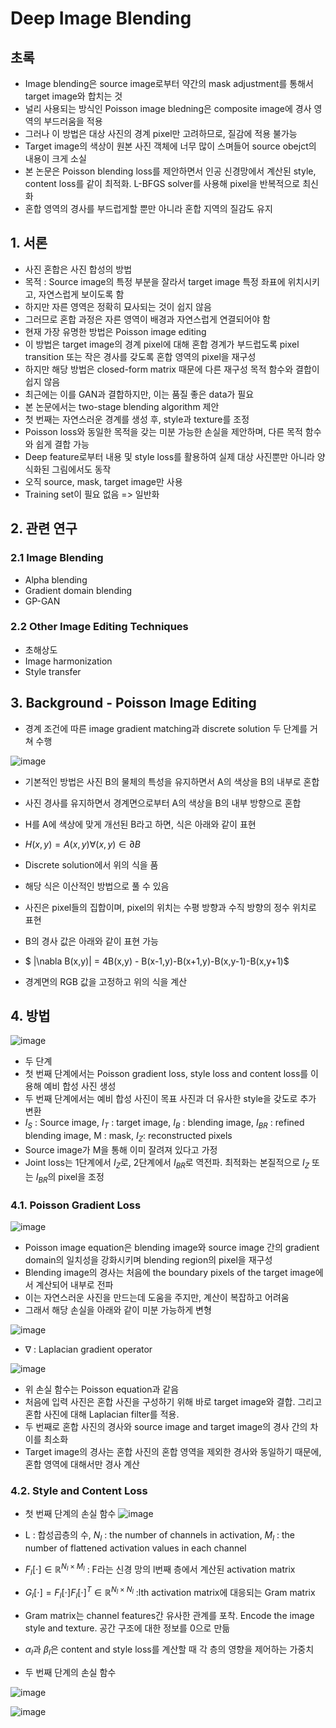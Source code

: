 # Deep Image Blending

## 초록
- Image blending은 source image로부터 약간의 mask adjustment를 통해서 target image와 합치는 것
- 널리 사용되는 방식인 Poisson image bledning은 composite image에 경사 영역의 부드러움을 적용
- 그러나 이 방법은 대상 사진의 경계 pixel만 고려하므로, 질감에 적용 불가능
- Target image의 색상이 원본 사진 객체에 너무 많이 스며들어 source obejct의 내용이 크게 소실
- 본 논문은 Poisson blending loss를 제안하면서 인공 신경망에서 계산된 style, content loss를 같이 최적화. L-BFGS solver를 사용해 pixel을 반복적으로 최신화
- 혼합 영역의 경사를 부드럽게할 뿐만 아니라 혼합 지역의 질감도 유지

## 1. 서론
- 사진 혼합은 사진 합성의 방법
- 목적 : Source image의 특정 부분을 잘라서 target image 특정 좌표에 위치시키고, 자연스럽게 보이도록 함
- 하지만 자른 영역은 정확히 묘사되는 것이 쉽지 않음
- 그러므로 혼합 과정은 자른 영역이 배경과 자연스럽게 연결되어야 함
- 현재 가장 유명한 방법은 Poisson image editing
- 이 방법은 target image의 경계 pixel에 대해 혼합 경계가 부드럽도록 pixel transition 또는 작은 경사를 갖도록 혼합 영역의 pixel을 재구성
- 하지만 해당 방법은 closed-form matrix 때문에 다른 재구성 목적 함수와 결합이 쉽지 않음
- 최근에는 이를 GAN과 결합하지만, 이는 품질 좋은 data가 필요
- 본 논문에서는 two-stage blending algorithm 제안
- 첫 번째는 자연스러운 경계를 생성 후, style과 texture를 조정
- Poisson loss와 동일한 목적을 갖는 미분 가능한 손실을 제안하며, 다른 목적 함수와 쉽게 결합 가능
- Deep feature로부터 내용 및 style loss를 활용하여 실제 대상 사진뿐만 아니라 양식화된 그림에서도 동작
- 오직 source, mask, target image만 사용
- Training set이 필요 없음 => 일반화


## 2. 관련 연구 

### 2.1 Image Blending
- Alpha blending
- Gradient domain blending
- GP-GAN

### 2.2 Other Image Editing Techniques
- 초해상도
- Image harmonization
- Style transfer

## 3. Background - Poisson Image Editing

- 경계 조건에 따른 image gradient matching과 discrete solution 두 단계를 거쳐 수행

![image](https://github.com/user-attachments/assets/5718191f-f624-42b7-a49a-862e7096f3d7)

- 기본적인 방법은 사진 B의 물체의 특성을 유지하면서 A의 색상을 B의 내부로 혼합
- 사진 경사를 유지하면서 경계면으로부터 A의 색상을 B의 내부 방향으로 혼합
- H를 A에 색상에 맞게 개선된 B라고 하면, 식은 아래와 같이 표현
- $H(x,y)=A(x,y)\forall(x,y) \in \partial B$
- Discrete solution에서 위의 식을 품
- 해당 식은 이산적인 방법으로 풀 수 있음
- 사진은 pixel들의 집합이며, pixel의 위치는 수평 방향과 수직 방향의 정수 위치로 표현
- B의 경사 값은 아래와 같이 표현 가능

- $ |\\nabla B(x,y)| = 4B(x,y) - B(x-1,y)-B(x+1,y)-B(x,y-1)-B(x,y+1)$
- 경계면의 RGB 값을 고정하고 위의 식을 계산

## 4. 방법

![image](https://github.com/user-attachments/assets/70775fb9-e5d4-45aa-ad87-fad151220cf1)

- 두 단계
- 첫 번째 단계에서는 Poisson gradient loss, style loss and content loss를 이용해 예비 합성 사진 생성
- 두 번째 단계에서는 예비 합성 사진이 목표 사진과 더 유사한 style을 갖도로 추가 변환
- $I_S$ : Source image, $I_T$ : target image, $I_B$ : blending image, $I_{BR}$ : refined blending image, M : mask, $I_Z$: reconstructed pixels
- Source image가 M을 통해 이미 잘려져 있다고 가정
- Joint loss는 1단계에서 $I_Z$로, 2단계에서 $I_{BR}$로 역전파. 최적화는 본질적으로 $I_Z$ 또는 $I_{BR}$의 pixel을 조정 

### 4.1. Poisson Gradient Loss

![image](https://github.com/user-attachments/assets/648946f1-f6ad-4dc9-b4cc-e7751a5ba15f)

- Poisson image equation은 blending image와 source image 간의 gradient domain의 일치성을 강화시키며 blending region의 pixel을 재구성
- Blending image의 경사는 처음에 the boundary pixels of the target image에서 계산되어 내부로 전파
- 이는 자연스러운 사진을 만드는데 도움을 주지만, 계산이 복잡하고 어려움
- 그래서 해당 손실을 아래와 같이 미분 가능하게 변형 

![image](https://github.com/user-attachments/assets/abb178b9-a9d5-4bb3-ad6a-69f611832ff7)

- $\nabla$ : Laplacian gradient operator

![image](https://github.com/user-attachments/assets/af85e3aa-b224-4406-b1c9-aa01381d2e56)

- 위 손실 함수는 Poisson equation과 같음
- 처음에 입력 사진은 혼합 사진을 구성하기 위해 바로 target image와 결합. 그리고 혼합 사진에 대해 Laplacian filter를 적용.
- 두 번째로 혼합 사진의 경사와 source image and target image의 경사 간의 차이를 최소화
- Target image의 경사는 혼합 사진의 혼합 영역을 제외한 경사와 동일하기 때문에, 혼합 영역에 대해서만 경사 계산

### 4.2. Style and Content Loss

- 첫 번째 단계의 손실 함수 
![image](https://github.com/user-attachments/assets/94a696c1-ad8d-4624-8176-735ae76166da)

- L : 합성곱층의 수, $N_l$ : the number of channels in activation, $M_l$ : the number of flattened activation values in each channel
- $F_l[\cdot] \in \mathbb{R}^{N_l \times M_l}$ : F라는 신경 망의 l번째 층에서 계산된 activation matrix
- $G_l[\cdot]=F_l[\cdot]F_l[\cdot]^T \in \mathbb{R}^{N_l \times N_l}$ :lth activation matrix에 대응되는 Gram matrix
- Gram matrix는 channel features간 유사한 관계를 포착. Encode the image style and texture. 공간 구조에 대한 정보를 0으로 만듦
- $\alpha_l$과 $\beta_l$은 content and style loss를 계산할 때 각 층의 영향을 제어하는 가중치
- 두 번째 단계의 손실 함수 

![image](https://github.com/user-attachments/assets/21281f4b-f601-4f91-9338-4a0c63cc62a7)

![image](https://github.com/user-attachments/assets/1099c871-e8dc-459b-be07-3177f18d1406)







